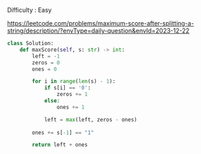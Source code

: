 Difficulty : Easy 

https://leetcode.com/problems/maximum-score-after-splitting-a-string/description/?envType=daily-question&envId=2023-12-22

```python
class Solution:
    def maxScore(self, s: str) -> int:
        left = -1
        zeros = 0
        ones = 0

        for i in range(len(s) - 1):
            if s[i] == '0':
                zeros += 1
            else:
                ones += 1

            left = max(left, zeros - ones)
        
        ones += s[-1] == "1"

        return left + ones
```

